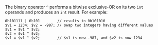 The binary operator `^` performs a bitwise exclusive-OR on its two `int` operands and produces an `int` result. For example:

```Hack
0b101111 | 0b101        // results in 0b101010
$v1 = 1234; $v2 = -987; // swap two integers having different values
$v1 = $v1 ^ $v2;
$v2 = $v1 ^ $v2;
$v1 = $v1 ^ $v2;        // $v1 is now -987, and $v2 is now 1234
```
